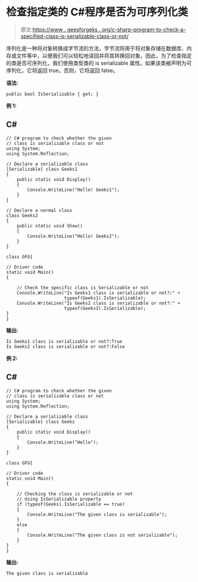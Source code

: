# 检查指定类的 C#程序是否为可序列化类

> 原文:[https://www . geesforgeks . org/c-sharp-program-to-check-a-specified-class-is-serializable-class-or-not/](https://www.geeksforgeeks.org/c-sharp-program-to-check-a-specified-class-is-a-serializable-class-or-not/)

序列化是一种将对象转换成字节流的方法，字节流将用于将对象存储在数据库、内存或文件等中，以便我们可以轻松地读回并将其转换回对象。因此，为了检查指定的类是否可序列化，我们使用类型类的 is serializable 属性。如果该类被声明为可序列化，它将返回 true。否则，它将返回 false。

**语法:**

```
public bool IsSerializable { get; }
```

**例 1:**

## C#

```
// C# program to check whether the given
// class is serializable class or not
using System;
using System.Reflection;

// Declare a serializable class
[Serializable] class Geeks1
{
    public static void Display()
    {
        Console.WriteLine("Hello! Geeks1");
    }
}

// Declare a normal class
class Geeks2
{
    public static void Show()
    {
        Console.WriteLine("Hello! Geeks2");
    }
}

class GFG{

// Driver code    
static void Main()
{

    // Check the specific class is Serializable or not
    Console.WriteLine("Is Geeks1 class is serializable or not?:" + 
                      typeof(Geeks1).IsSerializable);
    Console.WriteLine("Is Geeks2 class is serializable or not?:" + 
                      typeof(Geeks2).IsSerializable);
}
}
```

**输出:**

```
Is Geeks1 class is serializable or not?:True
Is Geeks2 class is serializable or not?:False
```

**例 2:**

## C#

```
// C# program to check whether the given
// class is serializable class or not
using System;
using System.Reflection;

// Declare a serializable class
[Serializable] class Geeks
{
    public static void Display()
    {
        Console.WriteLine("Hello");
    }
}

class GFG{

// Driver code    
static void Main()
{

    // Checking the class is serializable or not
    // Using IsSerializable property
    if (typeof(Geeks).IsSerializable == true)
    {
        Console.WriteLine("The given class is serializable");
    }
    else
    {
        Console.WriteLine("The given class is not serializable");
    }
}
}
```

**输出:**

```
The given class is serializable
```